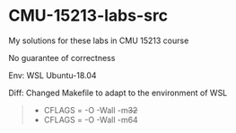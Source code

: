 # CMU-15213-labs-src

My solutions for these labs in CMU 15213 course

No guarantee of correctness

Env:
    WSL Ubuntu-18.04

Diff:
    Changed Makefile to adapt to the environment of WSL
> + CFLAGS = -O -Wall -m~~32~~
> + CFLAGS = -O -Wall -m64
